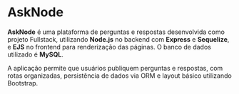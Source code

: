 # AskNode

**AskNode** é uma plataforma de perguntas e respostas desenvolvida como projeto Fullstack, utilizando **Node.js** no backend com **Express** e **Sequelize**, e **EJS** no frontend para renderização das páginas. O banco de dados utilizado é **MySQL**.

A aplicação permite que usuários publiquem perguntas e respostas, com rotas organizadas, persistência de dados via ORM e layout básico utilizando Bootstrap.
